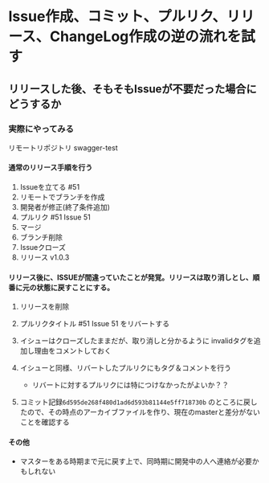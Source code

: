 # Issue作成、コミット、プルリク、リリース、ChangeLog作成の逆の流れを試す

## リリースした後、そもそもIssueが不要だった場合にどうするか

### 実際にやってみる

リモートリポジトリ swagger-test

#### 通常のリリース手順を行う

1. Issueを立てる #51
1. リモートでブランチを作成
1. 開発者が修正(終了条件追加)
1. プルリク #51 Issue 51
1. マージ
1. ブランチ削除
1. Issueクローズ
1. リリース v1.0.3

#### リリース後に、ISSUEが間違っていたことが発覚。リリースは取り消しとし、順番に元の状態に戻すことにする。

1. リリースを削除
1. プルリクタイトル #51 Issue 51 をリバートする
1. イシューはクローズしたままだが、取り消しと分かるように
invalidタグを追加し理由をコメントしておく
1. イシューと同様、リバートしたプルリクにもタグ＆コメントを行う
   - リバートに対するプルリクには特につけなかったがよいか？？

1. コミット記録`6d595de268f480d1ad6d593b81144e5ff718730b`
のところに戻したので、その時点のアーカイブファイルを作り、現在のmasterと差分がないことを確認する

#### その他

- マスターをある時期まで元に戻す上で、同時期に開発中の人へ連絡が必要かもしれない

